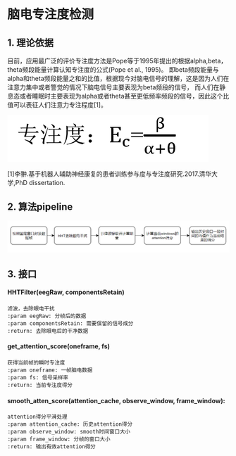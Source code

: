 # 脑电专注度检测

## 1. 理论依据

目前，应用最广泛的评价专注度方法是Pope等于1995年提出的根据alpha,beta，theta频段能量计算认知专注度的公式(Pope et al., 1995)。
即beta频段能量与alpha和theta频段能量之和的比值，根据现今对脑电信号的理解，这是因为人们在注意力集中或者警觉的情况下脑电信号主要表现为beta频段的信号，
而人们在静息态或者睡眠时主要表现为alpha或者theta甚至更低频率频段的信号，因此这个比值可以表征人们注意力专注程度[1]。

![计算公式](./images/attention_score.png)

[1]李翀.基于机器人辅助神经康复的患者训练参与度与专注度研究.2017.清华大学,PhD dissertation.


## 2. 算法pipeline
![img.png](images/pipeline.png)


## 3. 接口

#### HHTFilter(eegRaw, componentsRetain)
    滤波，去除眼电干扰
    :param eegRaw: 分帧后的数据      
    :param componentsRetain: 需要保留的信号成分     
    :return: 去除眼电后的干净数据

#### get_attention_score(oneframe, fs)
    获得当前帧的瞬时专注度
    :param oneframe: 一帧脑电数据
    :param fs: 信号采样率
    :return: 当前专注度得分

#### smooth_atten_score(attention_cache, observe_window, frame_window):
    attention得分平滑处理
    :param attention_cache: 历史attention得分
    :param observe_window: smooth时间窗口大小
    :param frame_window: 分帧的窗口大小
    :return: 输出有效attention得分


